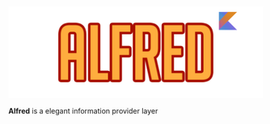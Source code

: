 ![logo](https://github.com/jgabrielfreitas/Alfred/blob/development/art/alfred_logo.png)

**Alfred** is a elegant information provider layer


